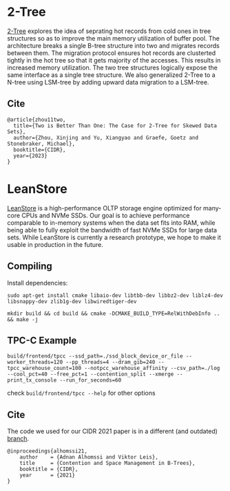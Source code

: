 # 2-Tree
[2-Tree](https://www.cidrdb.org/cidr2023/papers/p57-zhou.pdf) explores the idea of seprating hot records from cold ones in tree structures so as to improve the main memory utilization of buffer pool. The architecture breaks a single B-tree structure into two and migrates records between them.  The migration protocol ensures hot records are clusterted tightly in the hot tree so that it gets majority of the accesses. This results in increased memory utilization.  The two tree structures logically expose the same interface as a single tree structure. We also generalized 2-Tree to a N-tree using LSM-tree by adding upward data migration to a LSM-tree. 
## Cite
```
@article{zhou11two,
  title={Two is Better Than One: The Case for 2-Tree for Skewed Data Sets},
  author={Zhou, Xinjing and Yu, Xiangyao and Graefe, Goetz and Stonebraker, Michael},
  booktitle={CIDR},
  year={2023}
}
```
# LeanStore
[LeanStore](https://db.in.tum.de/~leis/papers/leanstore.pdf) is a high-performance OLTP storage engine optimized for many-core CPUs and NVMe SSDs. Our goal is to achieve performance comparable to in-memory systems when the data set fits into RAM, while being able to fully exploit the bandwidth of fast NVMe SSDs for large data sets. While LeanStore is currently a research prototype, we hope to make it usable in production in the future.

## Compiling
Install dependencies:

`sudo apt-get install cmake libaio-dev libtbb-dev libbz2-dev liblz4-dev libsnappy-dev zlib1g-dev libwiredtiger-dev`

`mkdir build && cd build && cmake -DCMAKE_BUILD_TYPE=RelWithDebInfo .. && make -j`

## TPC-C Example
`build/frontend/tpcc --ssd_path=./ssd_block_device_or_file --worker_threads=120 --pp_threads=4 --dram_gib=240 --tpcc_warehouse_count=100 --notpcc_warehouse_affinity --csv_path=./log --cool_pct=40 --free_pct=1 --contention_split --xmerge --print_tx_console --run_for_seconds=60`

check `build/frontend/tpcc --help` for other options

## Cite
The code we used for our CIDR 2021 paper is in a different (and outdated) [branch](https://github.com/leanstore/leanstore/tree/cidr).

```
@inproceedings{alhomssi21,
    author    = {Adnan Alhomssi and Viktor Leis},
    title     = {Contention and Space Management in B-Trees},
    booktitle = {CIDR},
    year      = {2021}
}
```
